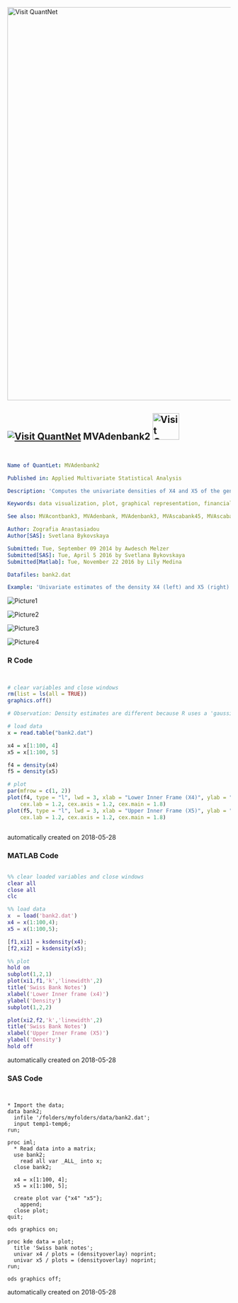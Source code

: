 [<img src="https://github.com/QuantLet/Styleguide-and-FAQ/blob/master/pictures/banner.png" width="888" alt="Visit QuantNet">](http://quantlet.de/)

## [<img src="https://github.com/QuantLet/Styleguide-and-FAQ/blob/master/pictures/qloqo.png" alt="Visit QuantNet">](http://quantlet.de/) **MVAdenbank2** [<img src="https://github.com/QuantLet/Styleguide-and-FAQ/blob/master/pictures/QN2.png" width="60" alt="Visit QuantNet 2.0">](http://quantlet.de/)

```yaml


Name of QuantLet: MVAdenbank2

Published in: Applied Multivariate Statistical Analysis

Description: 'Computes the univariate densities of X4 and X5 of the genuine Swiss bank notes.'

Keywords: data visualization, plot, graphical representation, financial, density, descriptive, descriptive-statistics, empirical, smoothing, gaussian, kde, kernel, visualization, sas

See also: MVAcontbank3, MVAdenbank, MVAdenbank3, MVAscabank45, MVAscabank456, SPMdenepatri, SPMkdeconstruct, SPMkernel

Author: Zografia Anastasiadou
Author[SAS]: Svetlana Bykovskaya

Submitted: Tue, September 09 2014 by Awdesch Melzer
Submitted[SAS]: Tue, April 5 2016 by Svetlana Bykovskaya
Submitted[Matlab]: Tue, November 22 2016 by Lily Medina

Datafiles: bank2.dat

Example: 'Univariate estimates of the density X4 (left) and X5 (right) of the bank notes.'

```

![Picture1](MVAdenbank2-1_sas.png)

![Picture2](MVAdenbank2-2_sas.png)

![Picture3](MVAdenbank2_1.png)

![Picture4](MVAdenbank2_matlab.png)

### R Code
```r


# clear variables and close windows
rm(list = ls(all = TRUE))
graphics.off()

# Observation: Density estimates are different because R uses a 'gaussian' kernel as default, whereas Xplore uses a Quartic Kernel.

# load data
x = read.table("bank2.dat")

x4 = x[1:100, 4]
x5 = x[1:100, 5]

f4 = density(x4)
f5 = density(x5)

# plot
par(mfrow = c(1, 2))
plot(f4, type = "l", lwd = 3, xlab = "Lower Inner Frame (X4)", ylab = "Density", main = "Swiss bank notes", 
    cex.lab = 1.2, cex.axis = 1.2, cex.main = 1.8)
plot(f5, type = "l", lwd = 3, xlab = "Upper Inner Frame (X5)", ylab = "Density", main = "Swiss bank notes", 
    cex.lab = 1.2, cex.axis = 1.2, cex.main = 1.8)
	
```

automatically created on 2018-05-28

### MATLAB Code
```matlab

%% clear loaded variables and close windows
clear all
close all
clc

%% load data
x  = load('bank2.dat')
x4 = x(1:100,4);
x5 = x(1:100,5);

[f1,xi1] = ksdensity(x4);
[f2,xi2] = ksdensity(x5);

%% plot
hold on
subplot(1,2,1)
plot(xi1,f1,'k','linewidth',2)
title('Swiss Bank Notes')
xlabel('Lower Inner frame (x4)')
ylabel('Density')
subplot(1,2,2)

plot(xi2,f2,'k','linewidth',2)
title('Swiss Bank Notes')
xlabel('Upper Inner Frame (X5)')
ylabel('Density')
hold off

```

automatically created on 2018-05-28

### SAS Code
```sas


* Import the data;
data bank2;
  infile '/folders/myfolders/data/bank2.dat';
  input temp1-temp6;
run;

proc iml;
  * Read data into a matrix;
  use bank2;
    read all var _ALL_ into x; 
  close bank2;
  
  x4 = x[1:100, 4];
  x5 = x[1:100, 5];
  
  create plot var {"x4" "x5"};
    append;
  close plot;
quit;

ods graphics on;

proc kde data = plot;
  title 'Swiss bank notes';
  univar x4 / plots = (densityoverlay) noprint;
  univar x5 / plots = (densityoverlay) noprint;
run;

ods graphics off;

```

automatically created on 2018-05-28